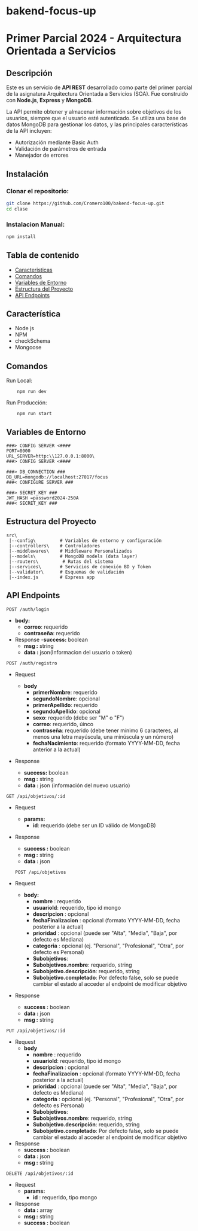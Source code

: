 # bakend-focus-up

# Primer Parcial 2024 - Arquitectura Orientada a Servicios

## Descripción

Este es un servicio de **API REST** desarrollado como parte del primer parcial de la asignatura Arquitectura Orientada a Servicios (SOA). Fue construido con **Node.js**, **Express** y **MongoDB**. 

La API permite obtener y almacenar información sobre objetivos de los usuarios, siempre que el usuario esté autenticado. Se utiliza una base de datos MongoDB para gestionar los datos, y las principales características de la API incluyen:

- Autorización mediante Basic Auth
- Validación de parámetros de entrada
- Manejador de errores

## Instalación

### Clonar el repositorio:

```bash
git clone https://github.com/Cromero100/bakend-focus-up.git
cd clase
```
### Instalacion Manual:

```bash
npm install
```
## Tabla de contenido

- [Caracteristicas](#Caracteristicas)
- [Comandos](#Comandos)
- [Variables de Entorno](#Variables-de-Entorno)
- [Estructura del Proyecto](#Estructura-del-Proyecto)
- [API Endpoints](#API-Endpoints)


## Característica
- Node js
- NPM
- checkSchema
- Mongoose

## Comandos
Run Local:
```
    npm run dev
```
Run Producción:
```
    npm run start
```

## Variables de Entorno
```
###> CONFIG SERVER <####
PORT=8000
URL_SERVER=http:\\127.0.0.1:8000\
###> CONFIG SERVER <####

###> DB_CONNECTION ### 
DB_URL=mongodb://localhost:27017/focus
###< CONFIGURE SERVER ###

###> SECRET_KEY ###
JWT_HASH =password2024-250A
###< SECRET_KEY ###
```
## Estructura del Proyecto

```
src\
 |--config\         # Variables de entorno y configuración 
 |--controllers\    # Controladores 
 |--middlewares\    # Middleware Personalizados
 |--models\         # MongoDB models (data layer) 
 |--routers\         # Rutas del sistema
 |--services\       # Servicios de conexión BD y Token 
 |--validator\      # Esquemas de validación
 |--index.js        # Express app
```

## API Endpoints
<code>POST /auth/login</code>
- **body:** 
    - **correo**:  requerido
    - **contraseña**: requerido
- Response
    -**success:** boolean   
    - **msg :** string
    - **data :** json(Informacion del usuario o token)

<code>POST /auth/registro</code>
- Request
    - **body**
      - **primerNombre**:  requerido
      - **segundoNombre**: opcional
      - **primerApellido**:  requerido
      - **segundoApellido**: opcional
      - **sexo**: requerido  (debe ser "M" o "F")
      - **correo**:  requerido, úinco
      - **contraseña**: requerido (debe tener mínimo 6 caracteres, al menos una letra mayúscula, una minúscula y un número)
      - **fechaNacimiento**: requerido (formato YYYY-MM-DD, fecha anterior a la actual)


        
        
- Response
    - **success:** boolean   
    - **msg :** string
    - **data :** json (información del nuevo usuario)
 

<code>GET /api/objetivos/:id</code> 
- Request
    - **params:**
        - **id**: requerido (debe ser un ID válido de MongoDB)
- Response
    - **success :** boolean
    - **msg :** string
    - **data :** json
 
  <code>POST /api/objetivos</code>
- Request
    - **body:**
        - **nombre** :  requerido
        - **usuarioId**: requerido, tipo id mongo
        - **descripcion** : opcional
        - **fechaFinalizacion** : opcional (formato YYYY-MM-DD, fecha posterior a la actual)
        - **prioridad** : opcional (puede ser "Alta", "Media", "Baja", por defecto es Mediana)
        - **categoria** : opcional (ej. "Personal", "Profesional", "Otra", por defecto es Personal)
        - **Subobjetivos**:
        - **Subobjetivos.nombre**: requerido, string
        - **Subobjetivo.descripción**: requerido, string
        - **Subobjetivo.completado**: Por defecto false, solo se puede cambiar el estado al acceder al endpoint         de modificar objetivo
- Response
    - **success :** boolean
    - **data :** json
    - **msg :** string 

<code>PUT /api/objetivos/:id</code>
- Request
    - **body**
        - **nombre** :  requerido
        - **usuarioId**: requerido, tipo id mongo
        - **descripcion** : opcional
        - **fechaFinalizacion** : opcional (formato YYYY-MM-DD, fecha posterior a la actual)
        - **prioridad** : opcional (puede ser "Alta", "Media", "Baja", por defecto es Mediana)
        - **categoria** : opcional (ej. "Personal", "Profesional", "Otra", por defecto es Personal)
        - **Subobjetivos**:
        - **Subobjetivos.nombre**: requerido, string
        - **Subobjetivo.descripción**: requerido, string
        - **Subobjetivo.completado**: Por defecto false, solo se puede cambiar el estado al acceder al endpoint         de modificar objetivo
- Response
    - **success :** boolean
    - **data :** json
    - **msg :** string 

<code>DELETE /api/objetivos/:id</code> 
- Request
    - **params:**
        - **id** : requerido, tipo mongo
- Response
    - **data :** array
    - **msg :** string 
    - **success :** boolean


